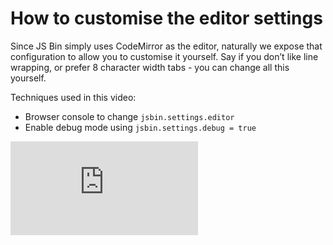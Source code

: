 # How to customise the editor settings

Since JS Bin simply uses CodeMirror as the editor, naturally we expose that configuration to allow you to customise it yourself. Say if you don’t like line wrapping, or prefer 8 character width tabs - you can change all this yourself.

Techniques used in this video:

* Browser console to change `jsbin.settings.editor`
* Enable debug mode using `jsbin.settings.debug = true`

<div class="embed-container">
  <iframe src="http://www.youtube.com/embed/pzFqaRJwNQ8" frameborder="0" allowfullscreen></iframe>
</div>